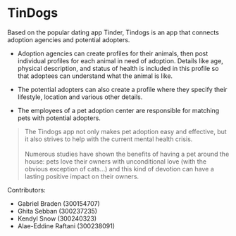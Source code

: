 # TinDogs

Based on the popular dating app Tinder, Tindogs is an app that connects adoption agencies and potential adopters.

- Adoption agencies can create profiles for their animals, then post individual profiles for each animal in need of adoption. Details like age, physical description, and status of health is included in this profile so that adoptees can understand what the animal is like.

- The potential adopters can also create a profile where they specify their lifestyle, location and various other details. 

- The employees of a pet adoption center are responsible for matching pets with potential adopters. 

> The Tindogs app not only makes pet adoption easy and effective, but it also strives to help with the current mental health crisis. <br> <br> Numerous studies have shown the benefits of having a pet around the house: pets love their owners with unconditional love (with the obvious exception of cats...) and this kind of devotion can have a lasting positive impact on their owners.

Contributors:
- Gabriel Braden (300154707)
- Ghita Sebban (300237235)
- Kendyl Snow (300240323)
- Alae-Eddine Raftani (300238091)

